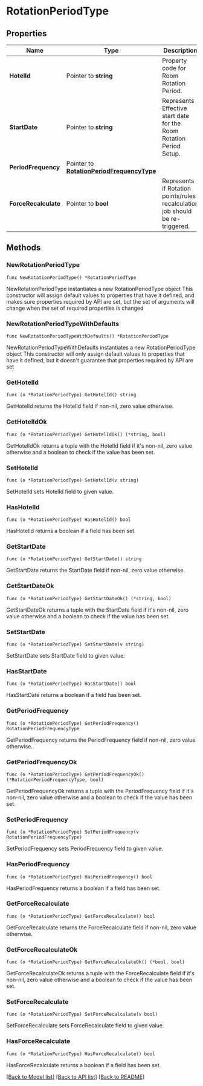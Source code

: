 # RotationPeriodType

## Properties

Name | Type | Description | Notes
------------ | ------------- | ------------- | -------------
**HotelId** | Pointer to **string** | Property code for Room Rotation Period. | [optional] 
**StartDate** | Pointer to **string** | Represents Effective start date for the Room Rotation Period Setup. | [optional] 
**PeriodFrequency** | Pointer to [**RotationPeriodFrequencyType**](RotationPeriodFrequencyType.md) |  | [optional] 
**ForceRecalculate** | Pointer to **bool** | Represents if Rotation points/rules recalculation job should be re-triggered. | [optional] 

## Methods

### NewRotationPeriodType

`func NewRotationPeriodType() *RotationPeriodType`

NewRotationPeriodType instantiates a new RotationPeriodType object
This constructor will assign default values to properties that have it defined,
and makes sure properties required by API are set, but the set of arguments
will change when the set of required properties is changed

### NewRotationPeriodTypeWithDefaults

`func NewRotationPeriodTypeWithDefaults() *RotationPeriodType`

NewRotationPeriodTypeWithDefaults instantiates a new RotationPeriodType object
This constructor will only assign default values to properties that have it defined,
but it doesn't guarantee that properties required by API are set

### GetHotelId

`func (o *RotationPeriodType) GetHotelId() string`

GetHotelId returns the HotelId field if non-nil, zero value otherwise.

### GetHotelIdOk

`func (o *RotationPeriodType) GetHotelIdOk() (*string, bool)`

GetHotelIdOk returns a tuple with the HotelId field if it's non-nil, zero value otherwise
and a boolean to check if the value has been set.

### SetHotelId

`func (o *RotationPeriodType) SetHotelId(v string)`

SetHotelId sets HotelId field to given value.

### HasHotelId

`func (o *RotationPeriodType) HasHotelId() bool`

HasHotelId returns a boolean if a field has been set.

### GetStartDate

`func (o *RotationPeriodType) GetStartDate() string`

GetStartDate returns the StartDate field if non-nil, zero value otherwise.

### GetStartDateOk

`func (o *RotationPeriodType) GetStartDateOk() (*string, bool)`

GetStartDateOk returns a tuple with the StartDate field if it's non-nil, zero value otherwise
and a boolean to check if the value has been set.

### SetStartDate

`func (o *RotationPeriodType) SetStartDate(v string)`

SetStartDate sets StartDate field to given value.

### HasStartDate

`func (o *RotationPeriodType) HasStartDate() bool`

HasStartDate returns a boolean if a field has been set.

### GetPeriodFrequency

`func (o *RotationPeriodType) GetPeriodFrequency() RotationPeriodFrequencyType`

GetPeriodFrequency returns the PeriodFrequency field if non-nil, zero value otherwise.

### GetPeriodFrequencyOk

`func (o *RotationPeriodType) GetPeriodFrequencyOk() (*RotationPeriodFrequencyType, bool)`

GetPeriodFrequencyOk returns a tuple with the PeriodFrequency field if it's non-nil, zero value otherwise
and a boolean to check if the value has been set.

### SetPeriodFrequency

`func (o *RotationPeriodType) SetPeriodFrequency(v RotationPeriodFrequencyType)`

SetPeriodFrequency sets PeriodFrequency field to given value.

### HasPeriodFrequency

`func (o *RotationPeriodType) HasPeriodFrequency() bool`

HasPeriodFrequency returns a boolean if a field has been set.

### GetForceRecalculate

`func (o *RotationPeriodType) GetForceRecalculate() bool`

GetForceRecalculate returns the ForceRecalculate field if non-nil, zero value otherwise.

### GetForceRecalculateOk

`func (o *RotationPeriodType) GetForceRecalculateOk() (*bool, bool)`

GetForceRecalculateOk returns a tuple with the ForceRecalculate field if it's non-nil, zero value otherwise
and a boolean to check if the value has been set.

### SetForceRecalculate

`func (o *RotationPeriodType) SetForceRecalculate(v bool)`

SetForceRecalculate sets ForceRecalculate field to given value.

### HasForceRecalculate

`func (o *RotationPeriodType) HasForceRecalculate() bool`

HasForceRecalculate returns a boolean if a field has been set.


[[Back to Model list]](../README.md#documentation-for-models) [[Back to API list]](../README.md#documentation-for-api-endpoints) [[Back to README]](../README.md)


